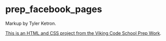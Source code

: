 prep_facebook_pages
===================

Markup by Tyler Ketron.

[This is an HTML and CSS project from the Viking Code School Prep Work](http://www.vikingcodeschool.com/web-markup-and-coding/let-s-build-facebook).

